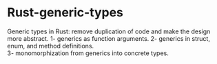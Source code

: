 # Rust-generic-types
Generic types in Rust: remove duplication of code and make the design more abstract. 
1- generics as function arguments.
2- generics in struct, enum, and method definitions.  
3- monomorphization from generics into concrete types. 
